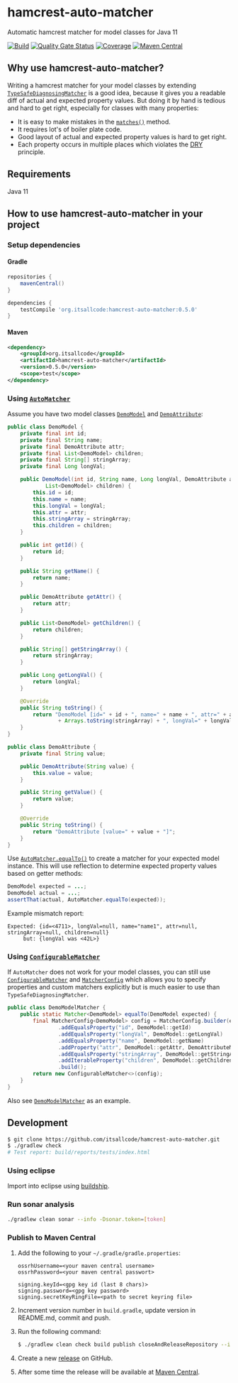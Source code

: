 # hamcrest-auto-matcher

Automatic hamcrest matcher for model classes for Java 11

[![Build](https://github.com/itsallcode/hamcrest-auto-matcher/actions/workflows/build.yml/badge.svg)](https://github.com/itsallcode/hamcrest-auto-matcher/actions/workflows/build.yml)
[![Quality Gate Status](https://sonarcloud.io/api/project_badges/measure?project=org.itsallcode%3Ahamcrest-auto-matcher&metric=alert_status)](https://sonarcloud.io/dashboard?id=org.itsallcode%3Ahamcrest-auto-matcher)
[![Coverage](https://sonarcloud.io/api/project_badges/measure?project=org.itsallcode%3Ahamcrest-auto-matcher&metric=coverage)](https://sonarcloud.io/dashboard?id=org.itsallcode%3Ahamcrest-auto-matcher)
[![Maven Central](https://img.shields.io/maven-central/v/org.itsallcode/hamcrest-auto-matcher)](https://search.maven.org/artifact/org.itsallcode/hamcrest-auto-matcher)

## Why use hamcrest-auto-matcher?

Writing a hamcrest matcher for your model classes by extending [`TypeSafeDiagnosingMatcher`](http://hamcrest.org/JavaHamcrest/javadoc/1.3/org/hamcrest/TypeSafeDiagnosingMatcher.html) is a good idea, because it gives you a readable diff of actual and expected property values. But doing it by hand is tedious and hard to get right, especially for classes with many properties:
* It is easy to make mistakes in the [`matches()`](http://hamcrest.org/JavaHamcrest/javadoc/1.3/org/hamcrest/TypeSafeDiagnosingMatcher.html#matches%28java.lang.Object%29) method.
* It requires lot's of boiler plate code.
* Good layout of actual and expected property values is hard to get right.
* Each property occurs in multiple places which violates the [DRY](https://en.wikipedia.org/wiki/Don't_repeat_yourself) principle.

## Requirements

Java 11

## How to use hamcrest-auto-matcher in your project

### Setup dependencies

#### Gradle
```groovy
repositories {
    mavenCentral()
}

dependencies {
    testCompile 'org.itsallcode:hamcrest-auto-matcher:0.5.0'
}
```

#### Maven
```xml
<dependency>
    <groupId>org.itsallcode</groupId>
    <artifactId>hamcrest-auto-matcher</artifactId>
    <version>0.5.0</version>
    <scope>test</scope>
</dependency>
```

### Using [`AutoMatcher`](src/main/java/com/github/hamstercommunity/matcher/auto/AutoMatcher.java)

Assume you have two model classes [`DemoModel`](src/test/java/com/github/hamstercommunity/matcher/model/DemoModel.java) and [`DemoAttribute`](src/test/java/com/github/hamstercommunity/matcher/model/DemoAttribute.java):

```java
public class DemoModel {
    private final int id;
    private final String name;
    private final DemoAttribute attr;
    private final List<DemoModel> children;
    private final String[] stringArray;
    private final Long longVal;

    public DemoModel(int id, String name, Long longVal, DemoAttribute attr, String[] stringArray,
            List<DemoModel> children) {
        this.id = id;
        this.name = name;
        this.longVal = longVal;
        this.attr = attr;
        this.stringArray = stringArray;
        this.children = children;
    }

    public int getId() {
        return id;
    }

    public String getName() {
        return name;
    }

    public DemoAttribute getAttr() {
        return attr;
    }

    public List<DemoModel> getChildren() {
        return children;
    }

    public String[] getStringArray() {
        return stringArray;
    }

    public Long getLongVal() {
        return longVal;
    }

    @Override
    public String toString() {
        return "DemoModel [id=" + id + ", name=" + name + ", attr=" + attr + ", children=" + children + ", stringArray="
                + Arrays.toString(stringArray) + ", longVal=" + longVal + "]";
    }
}

public class DemoAttribute {
    private final String value;

    public DemoAttribute(String value) {
        this.value = value;
    }

    public String getValue() {
        return value;
    }

    @Override
    public String toString() {
        return "DemoAttribute [value=" + value + "]";
    }
}
```

Use [`AutoMatcher.equalTo()`](src/main/java/com/github/hamstercommunity/matcher/auto/AutoMatcher.java) to create a matcher for your expected model instance. This will use reflection to determine expected property values based on getter methods:

```java
DemoModel expected = ...;
DemoModel actual = ...;
assertThat(actual, AutoMatcher.equalTo(expected));
```

Example mismatch report:
```
Expected: {id=<4711>, longVal=null, name="name1", attr=null, stringArray=null, children=null}
     but: {longVal was <42L>}
```

### Using [`ConfigurableMatcher`](src/main/java/com/github/hamstercommunity/matcher/config/ConfigurableMatcher.java)
If `AutoMatcher` does not work for your model classes, you can still use [`ConfigurableMatcher`](src/main/java/com/github/hamstercommunity/matcher/config/ConfigurableMatcher.java) and [`MatcherConfig`](src/main/java/com/github/hamstercommunity/matcher/config/MatcherConfig.java) which allows you to specify properties and custom matchers explicitly but is much easier to use than `TypeSafeDiagnosingMatcher`.

```java
public class DemoModelMatcher {
    public static Matcher<DemoModel> equalTo(DemoModel expected) {
        final MatcherConfig<DemoModel> config = MatcherConfig.builder(expected)
                .addEqualsProperty("id", DemoModel::getId)
                .addEqualsProperty("longVal", DemoModel::getLongVal)
                .addEqualsProperty("name", DemoModel::getName)
                .addProperty("attr", DemoModel::getAttr, DemoAttributeMatcher::equalTo)
                .addEqualsProperty("stringArray", DemoModel::getStringArray)
                .addIterableProperty("children", DemoModel::getChildren, DemoModelMatcher::equalTo)
                .build();
        return new ConfigurableMatcher<>(config);
    }
}
```
Also see [`DemoModelMatcher`](src/test/java/com/github/hamstercommunity/matcher/model/DemoModelMatcher.java) as an example.

## Development

```bash
$ git clone https://github.com/itsallcode/hamcrest-auto-matcher.git
$ ./gradlew check
# Test report: build/reports/tests/index.html
```

### Using eclipse

Import into eclipse using [buildship](https://projects.eclipse.org/projects/tools.buildship).

### Run sonar analysis

```bash
./gradlew clean sonar --info -Dsonar.token=[token]
```

### Publish to Maven Central

1. Add the following to your `~/.gradle/gradle.properties`:

    ```properties
    ossrhUsername=<your maven central username>
    ossrhPassword=<your maven central passwort>

    signing.keyId=<gpg key id (last 8 chars)>
    signing.password=<gpg key password>
    signing.secretKeyRingFile=<path to secret keyring file>
    ```

2. Increment version number in `build.gradle`, update version in README.md, commit and push.
3. Run the following command:

    ```bash
    $ ./gradlew clean check build publish closeAndReleaseRepository --info
    ```

4. Create a new [release](https://github.com/itsallcode/hamcrest-auto-matcher/releases) on GitHub.
5. After some time the release will be available at [Maven Central](https://repo1.maven.org/maven2/org/itsallcode/hamcrest-auto-matcher/).
